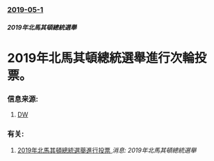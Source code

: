 ### [2019-05-1](/news/2019/05/1/index.md)

##### 2019年北馬其頓總統選舉
# 2019年北馬其頓總統選舉進行次輪投票。 




### 信息来源:

1. [DW](https://www.dw.com/en/north-macedonia-votes-in-polarized-presidential-runoff/a-48605685)

### 有关:

1. [2019年北馬其頓總統選舉進行投票 ](/news/2019/04/21/2019年北馬其頓總統選舉進行投票.md) _消息: 2019年北馬其頓總統選舉_
